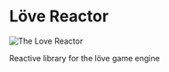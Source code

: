 # Löve Reactor
![The Love Reactor](http://vignette4.wikia.nocookie.net/kirby/images/9/9b/Heartofnova.jpg/revision/latest?cb=20110807215816&path-prefix=en)

Reactive library for the löve game engine
